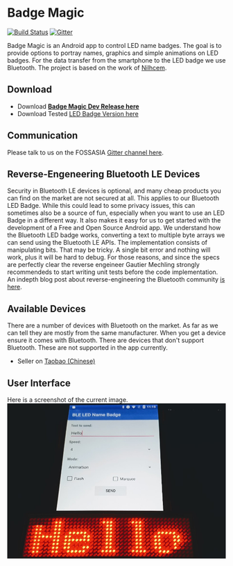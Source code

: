 # Badge Magic
[![Build Status](https://travis-ci.org/fossasia/badge-magic-android.svg?branch=development)](https://travis-ci.org/fossasia/badge-magic-android)
[![Gitter](https://img.shields.io/badge/chat-on%20gitter-ff006f.svg?style=flat-square)](https://gitter.im/fossasia/fossasia)

Badge Magic is an Android app to control LED name badges. The goal is to provide options to portray names, graphics and simple animations on LED badges. For the data transfer from the smartphone to the LED badge we use Bluetooth. The project is based on the work of [Nilhcem](https://github.com/Nilhcem).


## Download

* Download **[Badge Magic Dev Release here](https://github.com/fossasia/badge-magic-android/blob/apk/badge-magic-dev-release.apk)**
* Download Tested [LED Badge Version here](https://github.com/fossasia/badge-magic-android/blob/apk/LED-badge-dev.apk)

## Communication

Please talk to us on the FOSSASIA [Gitter channel here](https://gitter.im/fossasia/fossasia).

## Reverse-Engeneering Bluetooth LE Devices

Security in Bluetooth LE devices is optional, and many cheap products you can find on the market are not secured at all. This applies to our Bluetooth LED Badge. While this could lead to some privacy issues, this can sometimes also be a source of fun, especially when you want to use an LED Badge in a different way. It also makes it easy for us to get started with the development of a Free and Open Source Android app. We understand how the Bluetooth LED badge works, converting a text to multiple byte arrays we can send using the Bluetooth LE APIs. The implementation consists of manipulating bits. That may be tricky. A single bit error and nothing will work, plus it will be hard to debug. For those reasons, and since the specs are perfectly clear the reverse engeineer Gautier Mechling strongly recommendeds to start writing unit tests before the code implementation. An indepth blog post about reverse-engineering the Bluetooth community [is here](http://nilhcem.com/iot/reverse-engineering-bluetooth-led-name-badge).


## Available Devices

There are a number of devices with Bluetooth on the market. As far as we can tell they are mostly from the same manufacturer. When you get a device ensure it comes with Bluetooth. There are devices that don't support Bluetooth. These are not supported in the app currently.
* Seller on [Taobao (Chinese)](https://item.taobao.com/item.htm?_u=f2gko2536366&id=528404821437)

## User Interface

Here is a screenshot of the current image.
![Screenshot](./docs/images/badge-magic-screenshot.jpg)
